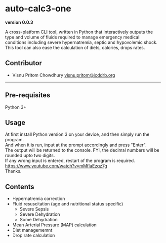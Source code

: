 # auto-calc3-one

**version 0.0.3**

A cross-platform CLI tool, written in Python that interactively outputs the type and volume of fluids required to manage emergency medical conditions including severe hypernatremia, septic and hypovolemic shock. This tool can also ease the calculation of diets, calories, drops rates. 

## Contributor

- Visnu Pritom Chowdhury <visnu.pritom@icddrb.org>

---

## Pre-requisites
Python 3+

## Usage
At first install Python version 3 on your device, and then simply run the program. <br>
And when it is run, input at the prompt accordingly and press "Enter". <br>
The output will be returned to the console. FYI, the decimal numbers will be rounded upto two digits. <br>
If any wrong input is entered, restart of the program is required. <br>
https://www.youtube.com/watch?v=mMfIaEzqz7g <br>
Thanks. 

## Contents 
- Hypernatremia correction 
- Fluid resuscitation (age and nutritional status specific)
  - Severe Sepsis            
  - Severe Dehydration            
  - Some Dehydration
- Mean Arterial Pressure (MAP) calculation
- Diet managememnt 
- Drop rate calculation 
